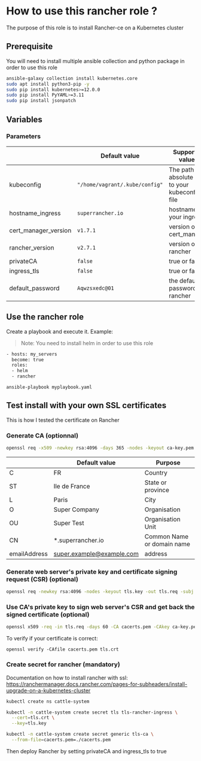 # How to use this rancher role  ?

The purpose of this role is to install Rancher-ce on a Kubernetes cluster

## Prerequisite

You will need to install multiple ansible collection and python package in order to use this role

```bash
ansible-galaxy collection install kubernetes.core
sudo apt install python3-pip -y
sudo pip install kubernetes>=12.0.0
sudo pip install PyYAML>=3.11
sudo pip install jsonpatch
```

## Variables

### Parameters

|                | Default value                         | Supported values                         |
|----------------|-------------------------------|-----------------------------|
| kubeconfig | `"/home/vagrant/.kube/config"` | The path absolute path to your kubeconfig file           |
| hostname_ingress | `superrancher.io` | hostname for your ingress |
| cert_manager_version | `v1.7.1` | version of the cert_manager |
| rancher_version | `v2.7.1` | version of rancher |
| privateCA | `false` | true or false |
| ingress_tls | `false` | true or false |
| default_password | `Aqwzsxedc@01` | the default password for rancher |

## Use the rancher role

Create a playbook and execute it. Example:
> Note: You need to install helm in order to use this role

```bash
- hosts: my_servers
  become: true
  roles:
  - helm
  - rancher
```

`ansible-playbook myplaybook.yaml`

## Test install with your own SSL certificates

This is how I tested the certificate on Rancher

### Generate CA (optionnal)

```bash
openssl req -x509 -newkey rsa:4096 -days 365 -nodes -keyout ca-key.pem -out cacerts.pem -subj "/C=FR/ST=Ile de France/L=Paris/O=Super Company/OU=Super Test/CN=*.superrancher.io/emailAddress=super.example@example.com"
```

|                | Default value                         | Purpose                        |
|----------------|-------------------------------|-----------------------------|
| C | FR | Country|
|ST | Ile de France |  State or province |
| L | Paris | City |
| O | Super Company | Organisation |
| OU | Super Test | Organisation Unit |
|CN | *.superrancher.io | Common Name or domain name |
|emailAddress |super.example@example.com | address|

### Generate web server's private key and certificate signing request (CSR) (optional)

```bash
openssl req -newkey rsa:4096 -nodes -keyout tls.key -out tls.req -subj "/C=FR/ST=Ile de France/L=Paris/O=Super Company/OU=Super Rancher/CN=*.superrancher.io/emailAddress=super@example.com"
```

### Use CA's private key to sign web server's CSR and get back the signed certificate (optional)

```bash
openssl x509 -req -in tls.req -days 60 -CA cacerts.pem -CAkey ca-key.pem -CAcreateserial -out tls.crt
```

To verify if your certificate is correct:

`openssl verify -CAfile cacerts.pem tls.crt`

### Create secret for rancher (mandatory)

Documentation on how to install rancher with ssl: <https://ranchermanager.docs.rancher.com/pages-for-subheaders/install-upgrade-on-a-kubernetes-cluster>

```bash
kubectl create ns cattle-system

kubectl -n cattle-system create secret tls tls-rancher-ingress \
  --cert=tls.crt \
  --key=tls.key

kubectl -n cattle-system create secret generic tls-ca \
  --from-file=cacerts.pem=./cacerts.pem
```

Then deploy Rancher by setting privateCA and ingress_tls  to true
